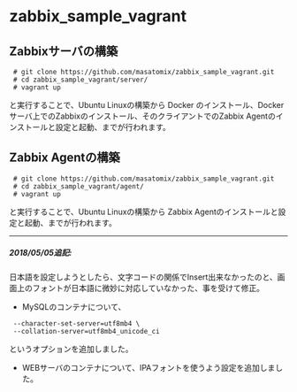 # zabbix_sample_vagrant

## Zabbixサーバの構築

```
 # git clone https://github.com/masatomix/zabbix_sample_vagrant.git
 # cd zabbix_sample_vagrant/server/
 # vagrant up
```

と実行することで、Ubuntu Linuxの構築から Docker のインストール、Dockerサーバ上でのZabbixのインストール、そのクライアントでのZabbix Agentのインストールと設定と起動、までが行われます。


## Zabbix Agentの構築

```
 # git clone https://github.com/masatomix/zabbix_sample_vagrant.git
 # cd zabbix_sample_vagrant/agent/
 # vagrant up
```

と実行することで、Ubuntu Linuxの構築から Zabbix Agentのインストールと設定と起動、までが行われます。

----
##### 2018/05/05追記:


日本語を設定しようとしたら、文字コードの関係でInsert出来なかったのと、画面上のフォントが日本語に微妙に対応していなかった、事を受けて修正。


* MySQLのコンテナについて、
```
 --character-set-server=utf8mb4 \
 --collation-server=utf8mb4_unicode_ci
```
というオプションを追加しました。

* WEBサーバのコンテナについて、IPAフォントを使うよう設定を追加しました。
